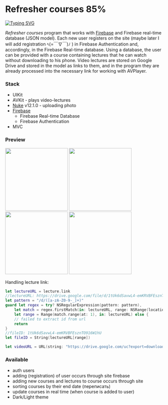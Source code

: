 # Refresher courses 85%

[![Typing SVG](https://readme-typing-svg.demolab.com?font=Alata&pause=1000&color=F7F7F7&background=80FFC400&width=435&lines=Insanity+is+doing+the+same+thing;over+and+over+again;expecting+different+results.;Albert+Einstein)](https://git.io/typing-svg)

*Refresher courses* program that works with [Firebase](https://firebase.google.com/) and Firebase real-time database (JSON model). Each new user registers on the site (maybe later I will add registration ﾍ(=￣∇￣)ﾉ ) in Firebase Authentication and, accordingly, in the Firebase Real-time database. Using a database, the user can be provided with a course containing lectures that he can watch without downloading to his phone. Video lectures are stored on Google Drive and stored in the model as links to them, and in the program they are already processed into the necessary link for working with AVPlayer.

### Stack

+ UIKit
+ AVKit - plays video-lectures
+ [Nuke](https://github.com/kean/Nuke) v12.1.0 - uploading photo
+ [Firebase](https://firebase.google.com/)
  + Firebase Real-time Database
  + Firebase Authentication 
+ MVC

### Preview
<p>
  <img src="https://github.com/xanewelius/GraduateWork/assets/91137341/5b25a632-69aa-4826-b3d0-916c3b173ffd" width="200">
  <img src="https://github.com/xanewelius/GraduateWork/assets/91137341/73228c5e-01f0-4b47-9711-1af76229c442" width="200">
  <img src="https://github.com/xanewelius/GraduateWork/assets/91137341/7db571e0-8ccf-40e3-89e2-9f53d359b62e" width="200">
  <img src="https://github.com/xanewelius/GraduateWork/assets/91137341/359b2a1e-c5c3-4b84-b23d-2627a646dd34" width="200">
</p>
 
Handling lecture link:
```Swift
let lectureURL = lecture.link
//lectureURL: https://drive.google.com/file/d/1tUk6dSavwL4-emKRVBFEsznTO916W1hU/view?usp=share_link
let pattern = "/d/([a-zA-Z0-9-_]+)"
guard let regex = try? NSRegularExpression(pattern: pattern),
    let match = regex.firstMatch(in: lectureURL, range: NSRange(location: 0, length: lectureURL.utf16.count)),
    let range = Range(match.range(at: 1), in: lectureURL) else {
    // failed to extract id from url
    return
}
//fileID: 1tUk6dSavwL4-emKRVBFEsznTO916W1hU
let fileID = String(lectureURL[range])

let videoURL = URL(string: "https://drive.google.com/uc?export=download&id=\(fileID)")
```

### Available

+ auth users
+ adding (registration) of user occurs through site firebase
+ adding new courses and lectures to course occurs through site
+ sorting courses by their end date (переписать)
+ update courses in real time (when course is added to user)
+ Dark/Light theme



